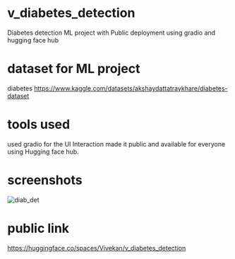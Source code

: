 # v_diabetes_detection
Diabetes detection ML project with Public deployment using gradio and hugging face hub

# dataset for ML project
diabetes 
https://www.kaggle.com/datasets/akshaydattatraykhare/diabetes-dataset

# tools used

used gradio for the UI Interaction 
made it public and available for everyone using Hugging face hub.

# screenshots


![diab_det](https://user-images.githubusercontent.com/106756989/210245467-bb448bed-ffc4-45c0-976f-40889b5b465c.png)

# public link

https://huggingface.co/spaces/Vivekan/v_diabetes_detection
